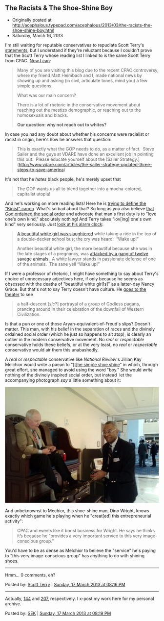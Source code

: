 ## The Racists &  The Shoe-Shine Boy

 * Originally posted at http://acephalous.typepad.com/acephalous/2013/03/the-racists-the-shoe-shine-boy.html
 * Saturday, March 16, 2013

I'm still waiting for reputable conservatives to repudiate Scott Terry's [statements](http://www.lawyersgunsmoneyblog.com/2013/03/you-can-tell-hes-a-liberal-plant), but I understand if they're reluctant because I couldn't prove that the Scott Terry whose reading list I linked to is the same Scott Terry from CPAC. [Now I can](http://shotgunwildatheart.wordpress.com/2013/03/16/welcome-all-ye-disenfranchised/): 

> Many of you are visiting this blog due to the recent CPAC controversy, where my friend Matt Heimbach and I, made national news by  showing up and asking (in civil, articulate tones, mind you) a few simple questions.
> 
> What was our main concern?
> 
> There is a lot of rhetoric in the conservative movement about  reaching out the mestizo demographic, or reaching out to the homosexuals and blacks.
> 
> **Our question: why not reach out to whites?**

In case you had any doubt about whether his concerns were racialist or racist in origin, here's how he answers that question:

> This is exactly what the GOP needs to do, as a matter of fact.  Steve  Sailer and the guys at VDARE have done an excellent job in pointing this out.  Please educate yourself about the [Sailer Strategy.] (http://www.vdare.com/articles/the-sailer-strategy-updated-three-steps-to-save-america)

It's not that he _hates_ black people, he's merely upset that

> The GOP wants us all to blend together into a mocha-colored, capitalist utopia!

And he's working on more reading lists! Here he is [trying to define the "Kinist" canon](http://shotgunwildatheart.wordpress.com/2013/03/10/a-kinist-research-project/). What's so bad about that? So long as you also believe [that God ordained the social order](http://en.wikipedia.org/wiki/Kinism) and advocate that man's first duty is to "love one's own kind," absolutely nothing! And Terry takes "lov[ing] one's own kind" very seriously. Just [look at his alarm clock](http://shotgunwildatheart.wordpress.com/2013/03/07/wake-up/):

> [A beautiful white girl was slaughtered](http://www.dailymail.co.uk/news/article-2289518/Christina-Edkins-prophetic-tweet-month-stabbed-death-journey-school.html) while taking a ride in the top of a double-decker school bus; the cry was heard:  “Wake up!”
> 
> Another beautiful white girl, the more beautiful because she was in the late stages of a pregnancy, was [attacked by a gang of twelve savage animals](http://www.orlandosentinel.com/news/local/breakingnews/os-sanford-fight-arrests-20130211%!C(MISSING)0%!C(MISSING)5319980.story).  A white lawyer stands in passionate defense of one of the animals.  The sane yell “Wake up!”

If I were a professor of rhetoric, I might have something to say about Terry's choice of unnecessary adjectives here, if only because he seems as obsessed with the deaths of "beautiful white girl[s]" as a latter-day Nancy Grace. But that's not to say Terry doesn't have culture. He [goes to the theater](http://shotgunwildatheart.wordpress.com/2013/03/05/the-only-anti-semite-in-a-crowd-of-fiddler-fans/) to see

> a half-descent [_sic_?] portrayal of a group of Godless pagans, prancing around  in their celebration of the downfall of Western Civilization.

Is that a pun or one of those Aryan-equivalent-of-Freud's slips?  Doesn't matter. This man, with his belief in the separation of races and the divinely ordained social order (which he just so happens to sit atop), is clearly an outlier in the modern conservative movement. No _real_ or _respectable_ conservative holds these beliefs, or at the very least, no _real_ or _respectable_ conservative would air them this unabashedly.

A _real_ or _respectable_ conservative like _National Review_'s Jillian Kay Melchior would write a paean to "[[t]he simple shoe shine](http://www.nationalreview.com/corner/343101/putting-shine-cpac-jillian-kay-melchior)" in which, through great effort, she managed to avoid using the word "boy." She would _write_ nothing of the divinely inspired social order, but instead  let the accompanying photograph _say_ a little something about it:

[![shoe shine boy](../../images/acephalous/shoe-shine-boy.jpg "shoe shine boy")](http://www.lawyersgunsmoneyblog.com/wp-content/uploads/2013/03/shoe-shine-boy.jpg)

And unbeknownst to Mechior, this shoe-shine man, Dino Wright, knows exactly which game he's playing when he "creat[ed] this entrepreneurial activity":

> CPAC and events like it boost business for Wright. He says he thinks  it’s because he “provides a very important service to this very  image-conscious group.”

You'd have to be as dense as Melchior to believe the "service" he's paying to "this very image-conscious group" has anything to do with shining shoes.

* * *

Hmm... 0 comments, eh? 

Posted by: [Scott Terry](http://profile.typepad.com/6p017ee9760e04970d) | [Sunday, 17 March 2013 at 08:16 PM](http://acephalous.typepad.com/acephalous/2013/03/the-racists-the-shoe-shine-boy.html?cid=6a00d8341c2df453ef017ee9760fd8970d#comment-6a00d8341c2df453ef017ee9760fd8970d)

* * *

Actually, [144](http://www.lawyersgunsmoneyblog.com/2013/03/you-can-tell-hes-a-liberal-plant) and [207](http://www.lawyersgunsmoneyblog.com/2013/03/the-racists-the-shoe-shine-boy), respectively. I x-post my work here for my personal archive.

Posted by: [SEK](http://acephalous.typepad.com/) | [Sunday, 17 March 2013 at 08:19 PM](http://acephalous.typepad.com/acephalous/2013/03/the-racists-the-shoe-shine-boy.html?cid=6a00d8341c2df453ef017ee9761a7b970d#comment-6a00d8341c2df453ef017ee9761a7b970d)

